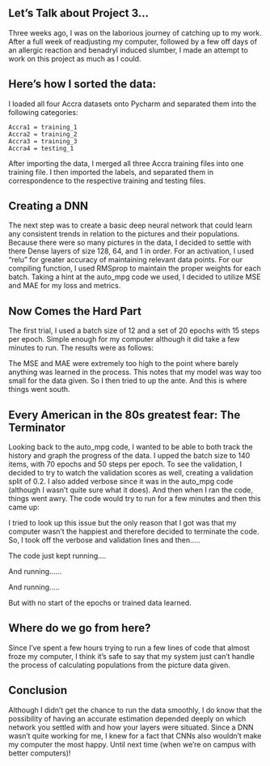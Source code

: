 
## Let’s Talk about Project 3...

Three weeks ago, I was on the laborious journey of catching up to my work. After a full week of readjusting my computer, followed by a few off days of an allergic reaction and benadryl induced slumber, I made an attempt to work on this project as much as I could. 

## Here’s how I sorted the data:
I loaded all four Accra datasets onto Pycharm and separated them into the following categories:
	
	Accra1 = training_1
	Accra2 = training_2
	Accra3 = training_3
	Accra4 = testing_1
		
After importing the data, I merged all three Accra training files into one training file.
	I then imported the labels, and separated them in correspondence to the respective training and testing files.

## Creating a DNN
The next step was to create a basic deep neural network that could learn any consistent trends in relation to the pictures and their populations. Because there were so many pictures in the data, I decided to settle with there Dense layers of size 128, 64, and 1 in order. For an activation, I used “relu” for greater accuracy of maintaining relevant data points. For our compiling function, I used RMSprop to maintain the proper weights for each batch. Taking a hint at the auto_mpg code we used, I decided to utilize MSE and MAE for my loss and metrics. 

## Now Comes the Hard Part
The first trial, I used a batch size of 12 and a set of 20 epochs with 15 steps per epoch. Simple enough for my computer although it did take a few minutes to run. The results were as follows:


The MSE and MAE were extremely too high to the point where barely anything was learned in the process. This notes that my model was way too small for the data given. So I then tried to up the ante. And this is where things went south.

## Every American in the 80s greatest fear: The Terminator
Looking back to the auto_mpg code, I wanted to be able to both track the history and graph the progress of the data. I upped the batch size to 140 items, with 70 epochs and 50 steps per epoch. To see the validation, I decided to try to watch the validation scores as well, creating a validation split of 0.2. I also added verbose since it was in the auto_mpg code (although I wasn’t quite sure what it does). And then when I ran the code, things went awry. The code would try to run for a few minutes and then this came up:


I tried to look up this issue but the only reason that I got was that my computer wasn’t the happiest and therefore decided to terminate the code. So, I took off the verbose and validation lines and then…..

The code just kept running….

And running……

And running…..

But with no start of the epochs or trained data learned. 

## Where do we go from here?
Since I’ve spent a few hours trying to run a few lines of code that almost froze my computer, I think it’s safe to say that my system just can’t handle the process of calculating populations from the picture data given. 

## Conclusion
Although I didn’t get the chance to run the data smoothly, I do know that the possibility of having an accurate estimation depended deeply on which network you settled with and how your layers were situated. Since a DNN wasn’t quite working for me, I knew for a fact that CNNs also wouldn’t make my computer the most happy. Until next time (when we’re on campus with better computers)!
